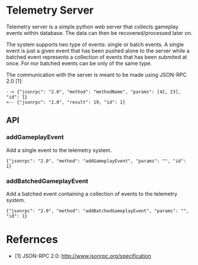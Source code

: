 # Telemetry Server

Telemetry server is a simple python web server that collects gameplay events within database. The data can then be recovered/processed later on.

The system supports two type of events: single or batch events. A single event is just a given event that has been pushed alone to the server while a batched event represents a collection of events that has been submited at once. For nor batched events can be only of the same type.

The communication with the server is meant to be made using JSON-RPC 2.0 [1]:

    --> {"jsonrpc": "2.0", "method": "methodName", "params": [42, 23], "id": 1}
    <-- {"jsonrpc": "2.0", "result": 19, "id": 1}

## API

### addGameplayEvent

Add a single event to the telemetry system.

    {"jsonrpc": "2.0", "method": "addGameplayEvent", "params": "", "id": 1}

### addBatchedGameplayEvent

Add a batched event containing a collection of events to the telemetry system.

    {"jsonrpc": "2.0", "method": "addBatchedGameplayEvent", "params": "", "id": 1}

# Refernces
 - [1] JSON-RPC 2.0: http://www.jsonrpc.org/specification
